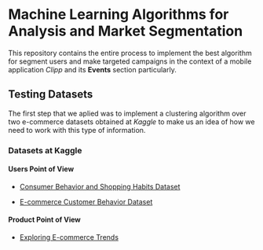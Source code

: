 # Machine Learning Algorithms for Analysis and Market Segmentation

This repository contains the entire process to implement the best algorithm for segment users
and make targeted campaigns in the context of a
mobile application *Clipp* and its **Events** section particularly.

## Testing Datasets

The first step that we aplied was to implement a clustering algorithm over two e-commerce datasets obtained at *Kaggle* to make us an idea of how we need to work with this type of information.

### Datasets at Kaggle

#### Users Point of View

* [Consumer Behavior and Shopping Habits Dataset](https://www.kaggle.com/datasets/zeesolver/consumer-behavior-and-shopping-habits-dataset?select=shopping_behavior_updated.csv)

* [E-commerce Customer Behavior Dataset](https://www.kaggle.com/datasets/uom190346a/e-commerce-customer-behavior-dataset)

#### Product Point of View

* [Exploring E-commerce Trends](https://www.kaggle.com/datasets/muhammadroshaanriaz/e-commerce-trends-a-guide-to-leveraging-dataset)